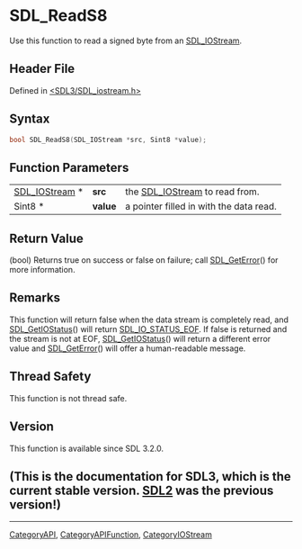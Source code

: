# SDL_ReadS8

Use this function to read a signed byte from an [SDL_IOStream](SDL_IOStream).

## Header File

Defined in [<SDL3/SDL_iostream.h>](https://github.com/libsdl-org/SDL/blob/main/include/SDL3/SDL_iostream.h)

## Syntax

```c
bool SDL_ReadS8(SDL_IOStream *src, Sint8 *value);
```

## Function Parameters

|                                |           |                                                |
| ------------------------------ | --------- | ---------------------------------------------- |
| [SDL_IOStream](SDL_IOStream) * | **src**   | the [SDL_IOStream](SDL_IOStream) to read from. |
| Sint8 *                        | **value** | a pointer filled in with the data read.        |

## Return Value

(bool) Returns true on success or false on failure; call
[SDL_GetError](SDL_GetError)() for more information.

## Remarks

This function will return false when the data stream is completely read,
and [SDL_GetIOStatus](SDL_GetIOStatus)() will return
[SDL_IO_STATUS_EOF](SDL_IO_STATUS_EOF). If false is returned and the stream
is not at EOF, [SDL_GetIOStatus](SDL_GetIOStatus)() will return a different
error value and [SDL_GetError](SDL_GetError)() will offer a human-readable
message.

## Thread Safety

This function is not thread safe.

## Version

This function is available since SDL 3.2.0.

## (This is the documentation for SDL3, which is the current stable version. [SDL2](https://wiki.libsdl.org/SDL2/) was the previous version!)



----
[CategoryAPI](CategoryAPI), [CategoryAPIFunction](CategoryAPIFunction), [CategoryIOStream](CategoryIOStream)

